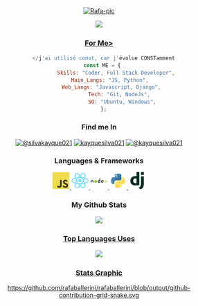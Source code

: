 <div align='left'>
    <a href="https://github.com/silvakayque">
    <p align='center'><img align="center" alt="Rafa-pic" height="200"  border-radius= "50%" 
    <img src="https://media.discordapp.net/attachments/961563489598582804/963854102499041350/1e35a886b21272bd16713fb3f3c2da5a.png">
    <div align="center">
    <img src="https://readme-typing-svg.herokuapp.com?size=24&color=008BFF&vCenter=true&multiline=true&lines=Seja+bem+vindo+ao+meu+perfil+!">
</div>
    
</div>
<div align="center">
  
  ### For Me>
    
 ```js
    </j'ai utilisé const, car j'évolue CONSTamment
   const ME = {
            Skills: "Coder, Full Stack Developer",
        Main_Langs: "JS, Python",
         Web_Langs: "Javascript, Django",
              Tech: "Git, NodeJs",
                SO: "Ubuntu, Windows",
    };
```

<h3 align="center">Find me In</h3>
<p align="center">
<a href="https://twitter.com/silvakayque021" target="blank"><img align="center" src="https://raw.githubusercontent.com/rahuldkjain/github-profile-readme-generator/master/src/images/icons/Social/twitter.svg" alt="@silvakayque021" height="30" width="40" /></a>
<a href="https://www.linkedin.com/in/kayquesilva021/" target="blank"><img align="center" src="https://raw.githubusercontent.com/rahuldkjain/github-profile-readme-generator/master/src/images/icons/Social/linked-in-alt.svg" alt="kayquesilva021" height="30" width="40" /></a>
<a href="https://www.instagram.com/kayquesilva021/" target="blank"><img align="center" src="https://raw.githubusercontent.com/rahuldkjain/github-profile-readme-generator/master/src/images/icons/Social/instagram.svg" alt="@kayquesilva021" height="30" width="40" /></a>
</p>

<h3 align="center">Languages & Frameworks</h3>
<p align="center"> </a> <a href="https://developer.mozilla.org/en-US/docs/Web/JavaScript" target="_blank" rel="noreferrer"> <img src="https://raw.githubusercontent.com/devicons/devicon/master/icons/javascript/javascript-original.svg" alt="javascript" width="40" height="40"/> </a> <a href="https://developer.mozilla.org/en-US/docs/Learn/Tools_and_testing/Client-side_JavaScript_frameworks/React_getting_started" target="_blank" rel="noreferrer"> <img src="https://raw.githubusercontent.com/devicons/devicon/1119b9f84c0290e0f0b38982099a2bd027a48bf1/icons/react/react-original.svg" alt="react.js" width="40" height="40"/> <a href="https://nodejs.org" target="_blank" rel="noreferrer"> <img src="https://raw.githubusercontent.com/devicons/devicon/master/icons/nodejs/nodejs-original-wordmark.svg" alt="nodejs" width="40" height="40"/> </a> <a href="https://www.python.org" target="_blank" rel="noreferrer"> <img src="https://raw.githubusercontent.com/devicons/devicon/master/icons/python/python-original.svg" alt="python" width="40" height="40"/> </a> </a> <a href="https://developer.mozilla.org/en-US/docs/Learn/Server-side/Django" target="_blank" rel="noreferrer"> <img src="https://raw.githubusercontent.com/devicons/devicon/1119b9f84c0290e0f0b38982099a2bd027a48bf1/icons/django/django-plain.svg" alt="django" width="40" height="40"/> </a>  
</p>

 ### My Github Stats
     
<div align="center">
<a href="https://github.com/silvakayque">
<img height="180em" src="https://github-readme-stats.vercel.app/api?username=silvakayque&show_icons=true&theme=tokyonight&include_all_commits=true&count_private=true"/>
      
 ### Top Languages Uses
          
 <div align="center">
 <img height="180em" src="https://github-readme-stats.vercel.app/api/top-langs/?username=silvakayque&layout=compact&langs_count=7&theme=tokyonight"/>
      
 ### Stats Graphic
     
<div>
 https://github.com/rafaballerini/rafaballerini/blob/output/github-contribution-grid-snake.svg
    
<div>
                           
